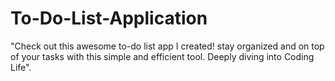 # To-Do-List-Application
"Check out this awesome to-do list app I created! stay organized and on top of your tasks with this simple and efficient tool. Deeply diving into Coding Life".
